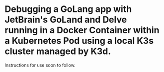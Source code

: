# Debugging a GoLang app with JetBrain's GoLand and Delve running in a Docker Container within a Kubernetes Pod using a local K3s cluster managed by K3d.  

Instructions for use soon to follow.